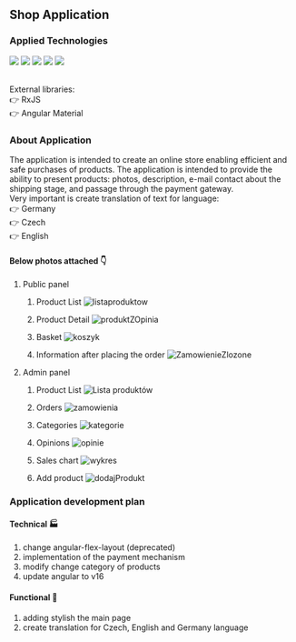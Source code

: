 
## Shop Application 
### Applied Technologies
![](https://img.shields.io/badge/Angular-DD0031.svg?style=for-the-badge&logo=Angular&logoColor=white) ![](https://img.shields.io/badge/TypeScript-3178C6.svg?style=for-the-badge&logo=TypeScript&logoColor=white) ![](https://img.shields.io/badge/HTML5-E34F26.svg?style=for-the-badge&logo=HTML5&logoColor=white) ![](https://img.shields.io/badge/CSS3-1572B6.svg?style=for-the-badge&logo=CSS3&logoColor=white) ![](https://img.shields.io/badge/Chart.js-FF6384.svg?style=for-the-badge&logo=chartdotjs&logoColor=white)

<br/> External libraries: 
<br/> :point_right: RxJS
<br/> :point_right: Angular Material
### About Application
The application is intended to create an online store enabling efficient and safe purchases of products. The application is intended to provide the ability to present products: photos, description, e-mail contact about the shipping stage, and passage through the payment gateway.
<br/> Very important is create translation of text for language: 
<br/> :point_right: Germany
<br/> :point_right: Czech
<br/> :point_right: English
####  Below photos attached :point_down:
 1. Public panel
    1. Product List
![listaproduktow](https://github.com/kacperkuczynski/ShopFrontend/assets/59393105/b8ab32c3-59c7-46bd-9de9-0cb07fad90eb)

    3.  Product Detail
       ![produktZOpinia](https://github.com/kacperkuczynski/ShopFrontend/assets/59393105/4715a024-17af-41e1-8038-26784b3569ac)

    4.  Basket
       ![koszyk](https://github.com/kacperkuczynski/ShopFrontend/assets/59393105/dfbdde5d-ac28-4956-9e09-d1c6aa36026b)

    5.  Information after placing the order
      ![ZamowienieZlozone](https://github.com/kacperkuczynski/ShopFrontend/assets/59393105/e7498abf-e5ee-4b73-bdf2-821ada0058be)

 2. Admin panel
    1. Product List
   ![Lista produktów](https://github.com/kacperkuczynski/ShopFrontend/assets/59393105/7cf6ec47-2c52-4ecb-ac78-b7b13752e849)
    2. Orders
![zamowienia](https://github.com/kacperkuczynski/ShopFrontend/assets/59393105/72f72cd4-76e1-4e94-9d35-620743bc1396)

    3. Categories
![kategorie](https://github.com/kacperkuczynski/ShopFrontend/assets/59393105/5d3908f6-4e22-4557-b90b-0fcce9921482)

    4. Opinions
![opinie](https://github.com/kacperkuczynski/ShopFrontend/assets/59393105/bf844fe0-ea9a-40d9-960f-63ab76cb5d38)

    5. Sales chart
![wykres](https://github.com/kacperkuczynski/ShopFrontend/assets/59393105/927316b6-c923-400d-ab8f-be0df343720f)

    6. Add product
![dodajProdukt](https://github.com/kacperkuczynski/ShopFrontend/assets/59393105/3a16d333-3f2e-470e-8d45-68d121a26887)



### Application development plan
#### Technical :factory:
1. change angular-flex-layout (deprecated) 
2. implementation of the payment mechanism
3. modify change category of products
4. update angular to v16
#### Functional :construction_worker:
1. adding stylish the main page
2. create translation for Czech, English and Germany language
